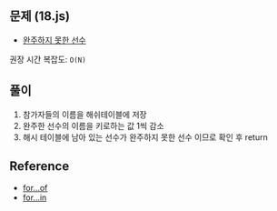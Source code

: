 ## 문제 (18.js)

- [완주하지 못한 선수](https://school.programmers.co.kr/learn/courses/30/lessons/42576?language=javascript)

권장 시간 복잡도: `O(N)`

## 풀이

1. 참가자들의 이름을 해쉬테이블에 저장
2. 완주한 선수의 이름을 키로하는 값 1씩 감소
3. 해시 테이블에 남아 있는 선수가 완주하지 못한 선수 이므로 확인 후 return

## Reference

- [for...of](https://developer.mozilla.org/ko/docs/Web/JavaScript/Reference/Statements/for...of)
- [for...in](https://developer.mozilla.org/ko/docs/Web/JavaScript/Reference/Statements/for...in)
